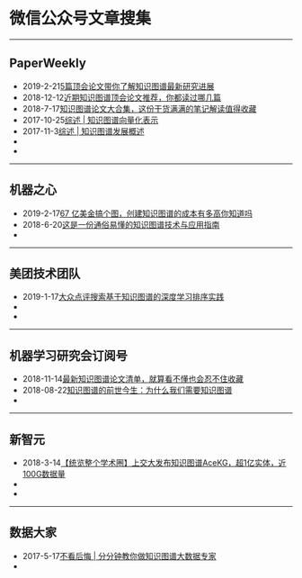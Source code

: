 # 微信公众号文章搜集
***
## PaperWeekly
-   2019-2-21[5篇顶会论文带你了解知识图谱最新研究进展](https://mp.weixin.qq.com/s?__biz=MzIwMTc4ODE0Mw==&mid=2247495148&idx=1&sn=74d28719da5b4327161c3cc5f788b1e7&chksm=96ea326ca19dbb7a09a8b2df01dd3707dbabf4872a0b574f38f4ce4be83cfbde58b243b8238a&mpshare=1&scene=1&srcid=06107F3sOQQxWBwtFqs23S4a&pass_ticket=V5RKkOY%2BgoyS%2Bmyz2ZPNVWpSgMlbqy89xa6maVii56%2BWngb%2FbfH6eFjtcPUbLAyB#rd)
-   2018-12-12[近期知识图谱顶会论文推荐，你都读过哪几篇](https://mp.weixin.qq.com/s?__biz=MzIwMTc4ODE0Mw==&mid=2247493627&idx=1&sn=33e2f7c787fa9f14cef581f10b7dd2f7&chksm=96ea387ba19db16dc97620e28e6a7c8605b396b53f21e3eff6cf9553762a1dbc5233c580cc53&mpshare=1&scene=1&srcid=0610VJA3c7oyzeb3zOm43k68&pass_ticket=V5RKkOY%2BgoyS%2Bmyz2ZPNVWpSgMlbqy89xa6maVii56%2BWngb%2FbfH6eFjtcPUbLAyB#rd)
-   2018-7-17[知识图谱论文大合集，这份干货满满的笔记解读值得收藏](https://mp.weixin.qq.com/s?__biz=MzIwMTc4ODE0Mw==&mid=2247490419&idx=1&sn=98e6a735abf06e5271e756758de0fcfe&chksm=96e9c4f3a19e4de5d8768da652190eb52328fd5abca1342e36e80739dface66967d1582431c9&mpshare=1&scene=1&srcid=07172n9hO4HOL0nsHcVXskwf&pass_ticket=V5RKkOY%2BgoyS%2Bmyz2ZPNVWpSgMlbqy89xa6maVii56%2BWngb%2FbfH6eFjtcPUbLAyB#rd)
-   2017-10-25[综述 | 知识图谱向量化表示](https://mp.weixin.qq.com/s?__biz=MzIwMTc4ODE0Mw==&mid=2247486118&idx=1&sn=b769e8c0d6a7ebd50ab8e34fd89db46a&chksm=96e9d526a19e5c30cfa38d63cf608303cbd177a01812182000d12b34beaf0a7db92bd4c337d8&mpshare=1&scene=1&srcid=011870Te9ovjkrJqvknaIePt&pass_ticket=V5RKkOY%2BgoyS%2Bmyz2ZPNVWpSgMlbqy89xa6maVii56%2BWngb%2FbfH6eFjtcPUbLAyB#rd)
-   2017-11-3[综述 | 知识图谱发展概述](https://mp.weixin.qq.com/s?__biz=MzIwMTc4ODE0Mw==&mid=2247486192&idx=1&sn=d5e01bd1d1218784314bc28555f271b7&chksm=96e9d570a19e5c66905df00f773d7004cc005b6572726f6d588f840c8d92161f6a83086e15e3&mpshare=1&scene=1&srcid=0118yrbvUQyxZw1khVygWA2b&pass_ticket=V5RKkOY%2BgoyS%2Bmyz2ZPNVWpSgMlbqy89xa6maVii56%2BWngb%2FbfH6eFjtcPUbLAyB#rd)
-   []()
-   []()
***
##  机器之心
-   2019-2-17[67 亿美金搞个图，创建知识图谱的成本有多高你知道吗](https://mp.weixin.qq.com/s?__biz=MzA3MzI4MjgzMw==&mid=2650757216&idx=1&sn=aea53429d390c783a7bf2a961da05c63&chksm=871a9c1eb06d15089f93869a7e8d6722f16ea9e92a47443fbbea5a4c68cc6589376850da32ef&mpshare=1&scene=1&srcid=0610vhivGN4vMRgMOfvzNu6d&pass_ticket=V5RKkOY%2BgoyS%2Bmyz2ZPNVWpSgMlbqy89xa6maVii56%2BWngb%2FbfH6eFjtcPUbLAyB#rd)
-   2018-6-20[这是一份通俗易懂的知识图谱技术与应用指南](https://www.jiqizhixin.com/articles/2018-06-20-4)
-   []()
***
## 美团技术团队
-   2019-1-17[大众点评搜索基于知识图谱的深度学习排序实践](https://mp.weixin.qq.com/s?__biz=MjM5NjQ5MTI5OA==&mid=2651750220&idx=1&sn=42df36757a7007808c56b53ee6832713&chksm=bd12a6018a652f17de2f66e28ba203bde1e8ae22155687fd3abe73b0336900a855c057e6ad38&mpshare=1&scene=1&srcid=0117rlfxidT3BaN5g1srMbza&pass_ticket=V5RKkOY%2BgoyS%2Bmyz2ZPNVWpSgMlbqy89xa6maVii56%2BWngb%2FbfH6eFjtcPUbLAyB#rd)
-   []()
-   []()


***
## 机器学习研究会订阅号
-   2018-11-14[最新知识图谱论文清单，就算看不懂也会忍不住收藏](https://mp.weixin.qq.com/s?__biz=MzU1NTUxNTM0Mg==&mid=2247489730&idx=1&sn=2324dde5c46ab101b3668c1566f9593d&chksm=fbd27463cca5fd75b711f7f65bc3248f80aedc0cc58ee796f99cd36e81ae9e9d54f449bdf3ec&mpshare=1&scene=1&srcid=0610mcib0VoFfBCfFjI32Av9&pass_ticket=V5RKkOY%2BgoyS%2Bmyz2ZPNVWpSgMlbqy89xa6maVii56%2BWngb%2FbfH6eFjtcPUbLAyB#rd)
-   2018-08-22[知识图谱的前世今生：为什么我们需要知识图谱](https://mp.weixin.qq.com/s?__biz=MzU1NTUxNTM0Mg==&mid=2247489242&idx=1&sn=26fe6f7ecad206d611b4d780b1230257&chksm=fbd27a7bcca5f36d780802ab5e41f4c5e2b1ac4b1c20c30327d310b05a313b02a9e6ea383796&mpshare=1&scene=1&srcid=08225d4K5qQbhVqoWMgPGHha&pass_ticket=V5RKkOY%2BgoyS%2Bmyz2ZPNVWpSgMlbqy89xa6maVii56%2BWngb%2FbfH6eFjtcPUbLAyB#rd)
-   []()

***
## 新智元
-   2018-3-14[【统览整个学术圈】上交大发布知识图谱AceKG，超1亿实体，近100G数据量](https://mp.weixin.qq.com/s?__biz=MzI3MTA0MTk1MA==&mid=2652014984&idx=3&sn=b5bb96840b52aab5a806b2ecc281ae67&chksm=f121fd79c656746f20797df68da84123ade541f5aa7eecd9bb9c1778796e11318d885e86ccb2&mpshare=1&scene=1&srcid=031583ZokSq7urjS2GnvGfiD&pass_ticket=V5RKkOY%2BgoyS%2Bmyz2ZPNVWpSgMlbqy89xa6maVii56%2BWngb%2FbfH6eFjtcPUbLAyB#rd)
-   []()
-   []()

***
## 数据大家
-   2017-5-17[不看后悔 | 分分钟教你做知识图谱大数据专家](https://mp.weixin.qq.com/s?__biz=MjM5ODYwNDUyMQ==&mid=2649657503&idx=1&sn=6526a53e2731344a751eed1644ae87fe&chksm=bed20b1989a5820f89d48d5a8ba71d2bffe9ecb152debc82c566e3c0be98625656501f8c6e18&mpshare=1&scene=1&srcid=0201Larzd65r7oKUxzJ39MnU&pass_ticket=V5RKkOY%2BgoyS%2Bmyz2ZPNVWpSgMlbqy89xa6maVii56%2BWngb%2FbfH6eFjtcPUbLAyB#rd)
-   []()
